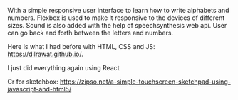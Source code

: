 With a simple responsive user interface to learn how to write alphabets and numbers.
Flexbox is used to make it responsive to the devices of different sizes.
Sound is also added with the help of speechsynthesis web api.
User can go back and forth between the letters and numbers.

Here is what I had before with HTML, CSS and JS: https://dilrawat.github.io/.

I just did everything again using React

Cr for sketchbox: https://zipso.net/a-simple-touchscreen-sketchpad-using-javascript-and-html5/
